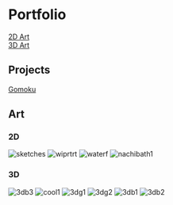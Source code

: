 # Portfolio
[2D Art](#2d)  
[3D Art](#3d)

## Projects
[Gomoku](https://github.com/khncao/gomoku)

## Art
<a name="2d"/>

### 2D
![sketches](\assets\img\2d\sketches.jpg)
![wiprtrt](\assets\img\2d\wiprtrt.jpg)
![waterf](\assets\img\2d\waterf.jpg)
![nachibath1](\assets\img\2d\nachibath1.jpg)
<a name="3d"/>

### 3D
![3db3](\assets\img\3d\3db3.png)
![cool1](\assets\img\3d\cool1.png)
![3dg1](\assets\img\3d\3dg1.png)
![3dg2](\assets\img\3d\3dg2.png)
![3db1](\assets\img\3d\3db1.png)
![3db2](\assets\img\3d\3db2.png)
